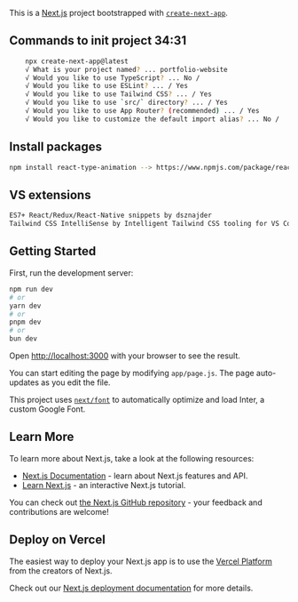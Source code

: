 This is a [Next.js](https://nextjs.org/) project bootstrapped with [`create-next-app`](https://github.com/vercel/next.js/tree/canary/packages/create-next-app).

## Commands to init project 34:31

```bash
    npx create-next-app@latest
    √ What is your project named? ... portfolio-website
    √ Would you like to use TypeScript? ... No / 
    √ Would you like to use ESLint? ... / Yes
    √ Would you like to use Tailwind CSS? ... / Yes
    √ Would you like to use `src/` directory? ... / Yes
    √ Would you like to use App Router? (recommended) ... / Yes
    √ Would you like to customize the default import alias? ... No /
```

## Install packages

```bash
npm install react-type-animation --> https://www.npmjs.com/package/react-type-animation

```

## VS extensions

```bash
ES7+ React/Redux/React-Native snippets by dsznajder
Tailwind CSS IntelliSense by Intelligent Tailwind CSS tooling for VS Code
```

## Getting Started

First, run the development server:

```bash
npm run dev
# or
yarn dev
# or
pnpm dev
# or
bun dev
```

Open [http://localhost:3000](http://localhost:3000) with your browser to see the result.

You can start editing the page by modifying `app/page.js`. The page auto-updates as you edit the file.

This project uses [`next/font`](https://nextjs.org/docs/basic-features/font-optimization) to automatically optimize and load Inter, a custom Google Font.

## Learn More

To learn more about Next.js, take a look at the following resources:

- [Next.js Documentation](https://nextjs.org/docs) - learn about Next.js features and API.
- [Learn Next.js](https://nextjs.org/learn) - an interactive Next.js tutorial.

You can check out [the Next.js GitHub repository](https://github.com/vercel/next.js/) - your feedback and contributions are welcome!

## Deploy on Vercel

The easiest way to deploy your Next.js app is to use the [Vercel Platform](https://vercel.com/new?utm_medium=default-template&filter=next.js&utm_source=create-next-app&utm_campaign=create-next-app-readme) from the creators of Next.js.

Check out our [Next.js deployment documentation](https://nextjs.org/docs/deployment) for more details.
